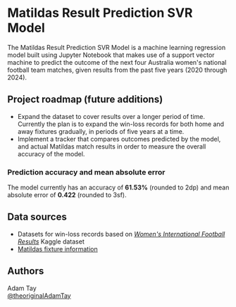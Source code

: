# Matildas Result Prediction SVR Model
The Matildas Result Prediction SVR Model is a machine learning regression model built using Jupyter Notebook that makes use of a support vector machine to predict the outcome of the next four Australia women's national football team matches, given results from the past five years (2020 through 2024).
## Project roadmap (future additions)
+ Expand the dataset to cover results over a longer period of time. Currently the plan is to expand the win-loss records for both home and away fixtures gradually, in periods of five years at a time.
+ Implement a tracker that compares outcomes predicted by the model, and actual Matildas match results in order to measure the overall accuracy of the model.
### Prediction accuracy and mean absolute error
The model currently has an accuracy of <b>61.53%</b> (rounded to 2dp) and mean absolute error of <b>0.422</b> (rounded to 3sf).
## Data sources
+ Datasets for win-loss records based on [<i>Women's International Football Results</i>](https://www.kaggle.com/datasets/martj42/womens-international-football-results) Kaggle dataset
+ [Matildas fixture information](https://matildas.com.au/fixtures)
## Authors
Adam Tay
</br>[@theoriginalAdamTay](https://github.com/theoriginalAdamTay)
